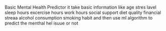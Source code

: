 Basic Mental Health Predictor
it take basic information like 
age
stres lavel
sleep hours
excercise hours
work hours
social support 
diet quality
financial streaa
alcohol consumption
smoking habit
and then use ml algorithm to predict the menthal hel isuue or not
